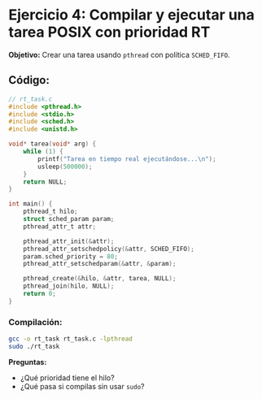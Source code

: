 # Ejercicio 4: Compilar y ejecutar una tarea POSIX con prioridad RT

**Objetivo:** Crear una tarea usando `pthread` con política `SCHED_FIFO`.

## Código:
```c
// rt_task.c
#include <pthread.h>
#include <stdio.h>
#include <sched.h>
#include <unistd.h>

void* tarea(void* arg) {
    while (1) {
        printf("Tarea en tiempo real ejecutándose...\n");
        usleep(500000);
    }
    return NULL;
}

int main() {
    pthread_t hilo;
    struct sched_param param;
    pthread_attr_t attr;

    pthread_attr_init(&attr);
    pthread_attr_setschedpolicy(&attr, SCHED_FIFO);
    param.sched_priority = 80;
    pthread_attr_setschedparam(&attr, &param);

    pthread_create(&hilo, &attr, tarea, NULL);
    pthread_join(hilo, NULL);
    return 0;
}
```
### Compilación:
```bash
gcc -o rt_task rt_task.c -lpthread
sudo ./rt_task
```

**Preguntas:**
- ¿Qué prioridad tiene el hilo?
- ¿Qué pasa si compilas sin usar `sudo`?